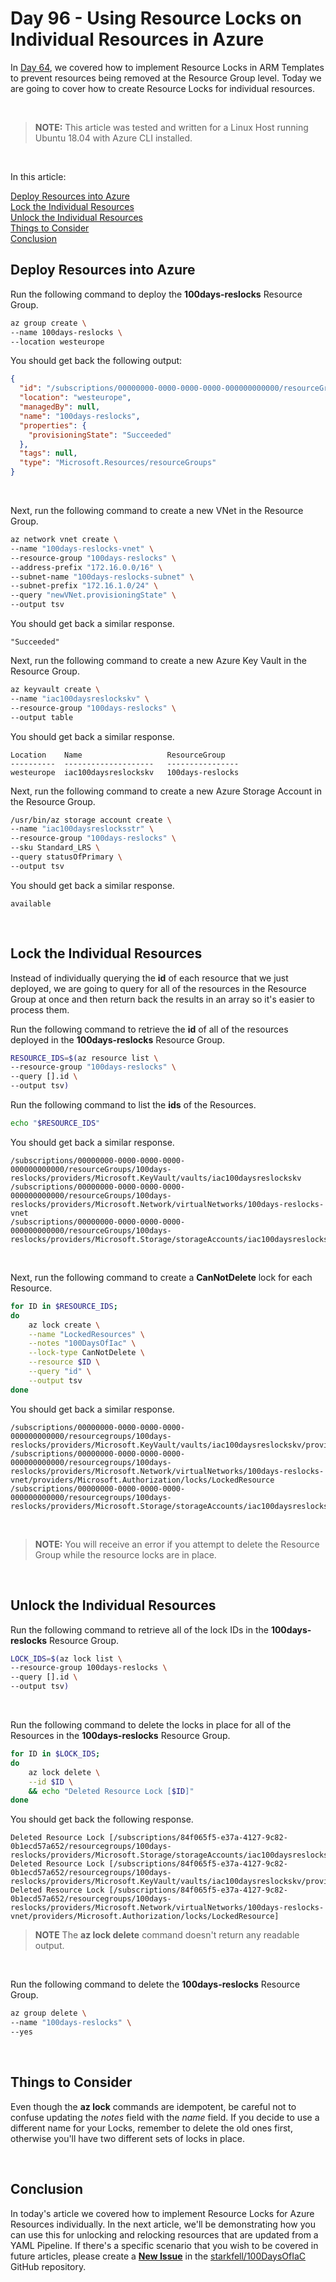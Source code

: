 # Day 96 - Using Resource Locks on Individual Resources in Azure

In [Day 64](./articles.day.64.resource.locks.md), we covered how to implement Resource Locks in ARM Templates to prevent resources being removed at the Resource Group level. Today we are going to cover how to create Resource Locks for individual resources.

</br>

> **NOTE:** This article was tested and written for a Linux Host running Ubuntu 18.04 with Azure CLI installed.

</br>

In this article:

[Deploy Resources into Azure](#deploy-resources-into-azure) </br>
[Lock the Individual Resources](#lock-the-individual-resources) </br>
[Unlock the Individual Resources](#unlock-the-individual-resources) </br>
[Things to Consider](#things-to-consider)</br>
[Conclusion](#conclusion) </br>

## Deploy Resources into Azure

Run the following command to deploy the **100days-reslocks** Resource Group.

```bash
az group create \
--name 100days-reslocks \
--location westeurope
```

You should get back the following output:

```json
{
  "id": "/subscriptions/00000000-0000-0000-0000-000000000000/resourceGroups/100days-reslocks",
  "location": "westeurope",
  "managedBy": null,
  "name": "100days-reslocks",
  "properties": {
    "provisioningState": "Succeeded"
  },
  "tags": null,
  "type": "Microsoft.Resources/resourceGroups"
}
```

</br>

Next, run the following command to create a new VNet in the Resource Group.

```bash
az network vnet create \
--name "100days-reslocks-vnet" \
--resource-group "100days-reslocks" \
--address-prefix "172.16.0.0/16" \
--subnet-name "100days-reslocks-subnet" \
--subnet-prefix "172.16.1.0/24" \
--query "newVNet.provisioningState" \
--output tsv
```

You should get back a similar response.

```console
"Succeeded"
```

Next, run the following command to create a new Azure Key Vault in the Resource Group.

```bash
az keyvault create \
--name "iac100daysreslockskv" \
--resource-group "100days-reslocks" \
--output table
```

You should get back a similar response.

```console
Location    Name                   ResourceGroup
----------  --------------------   ----------------
westeurope  iac100daysreslockskv   100days-reslocks
```

Next, run the following command to create a new Azure Storage Account in the Resource Group.

```bash
/usr/bin/az storage account create \
--name "iac100daysreslocksstr" \
--resource-group "100days-reslocks" \
--sku Standard_LRS \
--query statusOfPrimary \
--output tsv
```

You should get back a similar response.

```console
available
```

</br>

## Lock the Individual Resources

Instead of individually querying the **id** of each resource that we just deployed, we are going to query for all of the resources in the Resource Group at once and then return back the results in an array so it's easier to process them.

Run the following command to retrieve the **id** of all of the resources deployed in the **100days-reslocks** Resource Group.

```bash
RESOURCE_IDS=$(az resource list \
--resource-group "100days-reslocks" \
--query [].id \
--output tsv)
```

Run the following command to list the **ids** of the Resources.

```bash
echo "$RESOURCE_IDS"
```

You should get back a similar response.

```console
/subscriptions/00000000-0000-0000-0000-000000000000/resourceGroups/100days-reslocks/providers/Microsoft.KeyVault/vaults/iac100daysreslockskv
/subscriptions/00000000-0000-0000-0000-000000000000/resourceGroups/100days-reslocks/providers/Microsoft.Network/virtualNetworks/100days-reslocks-vnet
/subscriptions/00000000-0000-0000-0000-000000000000/resourceGroups/100days-reslocks/providers/Microsoft.Storage/storageAccounts/iac100daysreslocksstr
```

</br>

Next, run the following command to create a **CanNotDelete** lock for each Resource.

```bash
for ID in $RESOURCE_IDS;
do
    az lock create \
    --name "LockedResources" \
    --notes "100DaysOfIac" \
    --lock-type CanNotDelete \
    --resource $ID \
    --query "id" \
    --output tsv
done
```

You should get back a similar response.

```console
/subscriptions/00000000-0000-0000-0000-000000000000/resourcegroups/100days-reslocks/providers/Microsoft.KeyVault/vaults/iac100daysreslockskv/providers/Microsoft.Authorization/locks/LockedResource
/subscriptions/00000000-0000-0000-0000-000000000000/resourcegroups/100days-reslocks/providers/Microsoft.Network/virtualNetworks/100days-reslocks-vnet/providers/Microsoft.Authorization/locks/LockedResource
/subscriptions/00000000-0000-0000-0000-000000000000/resourcegroups/100days-reslocks/providers/Microsoft.Storage/storageAccounts/iac100daysreslocksstr/providers/Microsoft.Authorization/locks/LockedResource
```

</br>

> **NOTE:** You will receive an error if you attempt to delete the Resource Group while the resource locks are in place.

</br>

## Unlock the Individual Resources

Run the following command to retrieve all of the lock IDs in the **100days-reslocks** Resource Group.

```bash
LOCK_IDS=$(az lock list \
--resource-group 100days-reslocks \
--query [].id \
--output tsv)
```

</br>

Run the following command to delete the locks in place for all of the Resources in the **100days-reslocks** Resource Group.

```bash
for ID in $LOCK_IDS;
do
    az lock delete \
    --id $ID \
    && echo "Deleted Resource Lock [$ID]"
done
```

You should get back the following response.

```console
Deleted Resource Lock [/subscriptions/84f065f5-e37a-4127-9c82-0b1ecd57a652/resourcegroups/100days-reslocks/providers/Microsoft.Storage/storageAccounts/iac100daysreslocksstr/providers/Microsoft.Authorization/locks/LockedResource]
Deleted Resource Lock [/subscriptions/84f065f5-e37a-4127-9c82-0b1ecd57a652/resourcegroups/100days-reslocks/providers/Microsoft.KeyVault/vaults/iac100daysreslockskv/providers/Microsoft.Authorization/locks/LockedResource]
Deleted Resource Lock [/subscriptions/84f065f5-e37a-4127-9c82-0b1ecd57a652/resourcegroups/100days-reslocks/providers/Microsoft.Network/virtualNetworks/100days-reslocks-vnet/providers/Microsoft.Authorization/locks/LockedResource]
```

> **NOTE** The **az lock delete** command doesn't return any readable output.

</br>

Run the following command to delete the **100days-reslocks** Resource Group.

```bash
az group delete \
--name "100days-reslocks" \
--yes
```

</br>

## Things to Consider

Even though the **az lock** commands are idempotent, be careful not to confuse updating the *notes* field with the *name* field. If you decide to use a different name for your Locks, remember to delete the old ones first, otherwise you'll have two different sets of locks in place.

</br>

## Conclusion

In today's article we covered how to implement Resource Locks for Azure Resources individually. In the next article, we'll be demonstrating how you can use this for unlocking and relocking resources that are updated from a YAML Pipeline. If there's a specific scenario that you wish to be covered in future articles, please create a **[New Issue](https://github.com/starkfell/100DaysOfIaC/issues)** in the [starkfell/100DaysOfIaC](https://github.com/starkfell/100DaysOfIaC/) GitHub repository.
